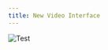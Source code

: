 ```yaml
---
title: New Video Interface
---
```


![Test](https://tronplace.com/images/computer.gif "New Video Interface")


